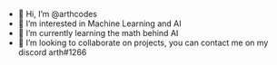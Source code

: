 - 👋 Hi, I’m @arthcodes
- 👀 I’m interested in Machine Learning and AI
- 🌱 I’m currently learning the math behind AI
- 💞️ I’m looking to collaborate on projects, you can contact me on my discord arth#1266


<!---
arthcodes/arthcodes is a ✨ special ✨ repository because its `README.md` (this file) appears on your GitHub profile.
You can click the Preview link to take a look at your changes.
--->
